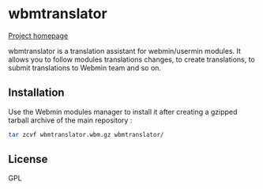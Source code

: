 # wbmtranslator

[Project homepage](http://wbmtranslator.esaracco.fr)

wbmtranslator is a translation assistant for webmin/usermin modules. It allows you to follow modules translations changes, to create translations, to submit translations to Webmin team and so on.

## Installation

Use the Webmin modules manager to install it after creating a gzipped tarball archive of the main repository :
```bash
tar zcvf wbmtranslator.wbm.gz wbmtranslator/
```

## License
GPL
